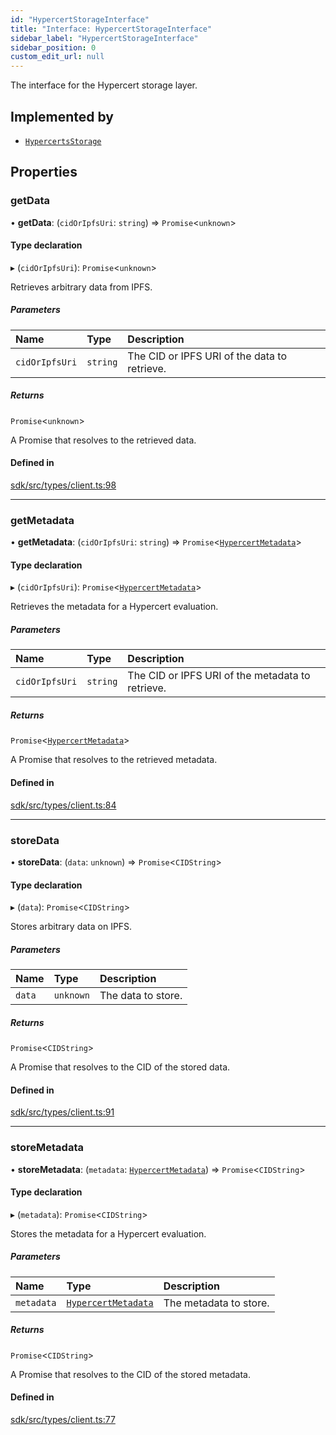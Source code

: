 ```yaml
---
id: "HypercertStorageInterface"
title: "Interface: HypercertStorageInterface"
sidebar_label: "HypercertStorageInterface"
sidebar_position: 0
custom_edit_url: null
---
```


The interface for the Hypercert storage layer.

## Implemented by

- [`HypercertsStorage`](../classes/HypercertsStorage.md)

## Properties

### getData

• **getData**: (`cidOrIpfsUri`: `string`) => `Promise`<`unknown`\>

#### Type declaration

▸ (`cidOrIpfsUri`): `Promise`<`unknown`\>

Retrieves arbitrary data from IPFS.

##### Parameters

| Name           | Type     | Description                                  |
| :------------- | :------- | :------------------------------------------- |
| `cidOrIpfsUri` | `string` | The CID or IPFS URI of the data to retrieve. |

##### Returns

`Promise`<`unknown`\>

A Promise that resolves to the retrieved data.

#### Defined in

[sdk/src/types/client.ts:98](https://github.com/hypercerts-org/hypercerts/blob/fbe4d76/sdk/src/types/client.ts#L98)

---

### getMetadata

• **getMetadata**: (`cidOrIpfsUri`: `string`) => `Promise`<[`HypercertMetadata`](HypercertMetadata.md)\>

#### Type declaration

▸ (`cidOrIpfsUri`): `Promise`<[`HypercertMetadata`](HypercertMetadata.md)\>

Retrieves the metadata for a Hypercert evaluation.

##### Parameters

| Name           | Type     | Description                                      |
| :------------- | :------- | :----------------------------------------------- |
| `cidOrIpfsUri` | `string` | The CID or IPFS URI of the metadata to retrieve. |

##### Returns

`Promise`<[`HypercertMetadata`](HypercertMetadata.md)\>

A Promise that resolves to the retrieved metadata.

#### Defined in

[sdk/src/types/client.ts:84](https://github.com/hypercerts-org/hypercerts/blob/fbe4d76/sdk/src/types/client.ts#L84)

---

### storeData

• **storeData**: (`data`: `unknown`) => `Promise`<`CIDString`\>

#### Type declaration

▸ (`data`): `Promise`<`CIDString`\>

Stores arbitrary data on IPFS.

##### Parameters

| Name   | Type      | Description        |
| :----- | :-------- | :----------------- |
| `data` | `unknown` | The data to store. |

##### Returns

`Promise`<`CIDString`\>

A Promise that resolves to the CID of the stored data.

#### Defined in

[sdk/src/types/client.ts:91](https://github.com/hypercerts-org/hypercerts/blob/fbe4d76/sdk/src/types/client.ts#L91)

---

### storeMetadata

• **storeMetadata**: (`metadata`: [`HypercertMetadata`](HypercertMetadata.md)) => `Promise`<`CIDString`\>

#### Type declaration

▸ (`metadata`): `Promise`<`CIDString`\>

Stores the metadata for a Hypercert evaluation.

##### Parameters

| Name       | Type                                        | Description            |
| :--------- | :------------------------------------------ | :--------------------- |
| `metadata` | [`HypercertMetadata`](HypercertMetadata.md) | The metadata to store. |

##### Returns

`Promise`<`CIDString`\>

A Promise that resolves to the CID of the stored metadata.

#### Defined in

[sdk/src/types/client.ts:77](https://github.com/hypercerts-org/hypercerts/blob/fbe4d76/sdk/src/types/client.ts#L77)
